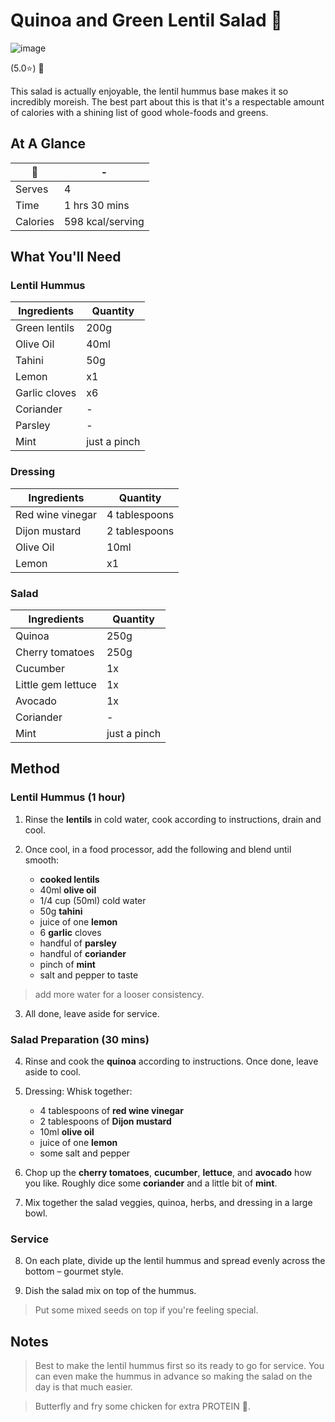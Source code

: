 # Quinoa and Green Lentil Salad 🥗

![image](https://drive.google.com/uc?export=view&id=1DWr63WkZWsIw7sjJro2M3pt8v3We3dtt)

[//]: # (when adding google drive link, just replace the asset id, don't change anything else about the above link otherwise the image will not display)

[//]: # (remember to give rating and delete the green heart if not a whole-health dish)

(5.0⭐️) 💚

This salad is actually enjoyable, the lentil hummus base makes it so incredibly moreish. The best part about this is that it's a respectable amount of calories with a shining list of good whole-foods and greens.

## At A Glance

🥗 | -
-- | --
Serves | 4
Time | 1 hrs 30 mins
Calories | 598 kcal/serving

## What You'll Need

### **Lentil Hummus**

Ingredients | Quantity
-- | --
Green lentils | 200g
Olive Oil | 40ml
Tahini | 50g
Lemon | x1
Garlic cloves | x6
Coriander | -
Parsley | -
Mint | just a pinch

### **Dressing**

Ingredients | Quantity
-- | --
Red wine vinegar | 4 tablespoons
Dijon mustard | 2 tablespoons
Olive Oil | 10ml
Lemon | x1

### **Salad**

Ingredients | Quantity
-- | --
Quinoa | 250g
Cherry tomatoes | 250g
Cucumber | 1x
Little gem lettuce | 1x
Avocado | 1x
Coriander | -
Mint | just a pinch

## Method

### **Lentil Hummus (1 hour)**

1. Rinse the **lentils** in cold water, cook according to instructions, drain and cool.

2. Once cool, in a food processor, add the following and blend until smooth:
    - **cooked lentils**
    - 40ml **olive oil**
    - 1/4 cup (50ml) cold water
    - 50g **tahini**
    - juice of one **lemon**
    - 6 **garlic** cloves
    - handful of **parsley**
    - handful of **coriander**
    - pinch of **mint**
    - salt and pepper to taste

> add more water for a looser consistency.

3. All done, leave aside for service.

### **Salad Preparation (30 mins)**

4. Rinse and cook the **quinoa** according to instructions. Once done, leave aside to cool.

5. Dressing: Whisk together:
    - 4 tablespoons of **red wine vinegar**
    - 2 tablespoons of **Dijon mustard**
    - 10ml **olive oil**
    - juice of one **lemon**
    - some salt and pepper

6. Chop up the **cherry tomatoes**, **cucumber**, **lettuce**, and **avocado** how you like. Roughly dice some **coriander** and a little bit of **mint**.

7. Mix together the salad veggies, quinoa, herbs, and dressing in a large bowl.

### **Service**

8. On each plate, divide up the lentil hummus and spread evenly across the bottom – gourmet style.

9. Dish the salad mix on top of the hummus.

> Put some mixed seeds on top if you're feeling special.

## Notes

> Best to make the lentil hummus first so its ready to go for service. You can even make the hummus in advance so making the salad on the day is that much easier.

> Butterfly and fry some chicken for extra PROTEIN 💪.